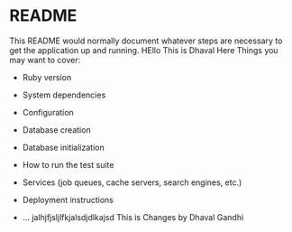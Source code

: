 # README

This README would normally document whatever steps are necessary to get the
application up and running.
HEllo This is Dhaval Here
Things you may want to cover:

* Ruby version

* System dependencies

* Configuration

* Database creation

* Database initialization

* How to run the test suite

* Services (job queues, cache servers, search engines, etc.)

* Deployment instructions

* ...
jalhjfjsljlfkjalsdjdlkajsd
This is Changes by Dhaval Gandhi